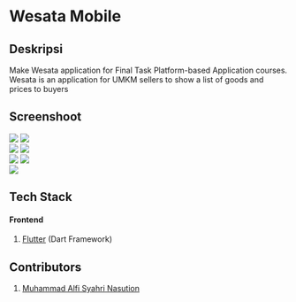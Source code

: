 # Wesata Mobile

## Deskripsi
Make Wesata application for Final Task Platform-based Application courses. Wesata is an application for UMKM sellers to show a list of goods and prices to buyers

## Screenshoot

![](https://user-images.githubusercontent.com/46830684/191880481-4a1c6362-e4cd-4951-87a9-adaccb081270.png) 
![](https://user-images.githubusercontent.com/46830684/191880555-e312d2e5-6cad-4b29-b977-8c92a73da9e3.png) \
![](https://user-images.githubusercontent.com/46830684/191880563-f8b19daa-9c03-43d4-8ba0-c829caf454a6.png) 
![](https://user-images.githubusercontent.com/46830684/191880570-2dd8079b-b1c3-4e60-8a9d-76e238f1ad4a.png) \
![](https://user-images.githubusercontent.com/46830684/191880577-187921eb-9787-4f8e-adf9-50ce870464b6.png) 
![](https://user-images.githubusercontent.com/46830684/191880580-87f6e9cd-9a7b-4855-a5b1-b5b8b80d846c.png) \
![](https://user-images.githubusercontent.com/46830684/191880603-916bd3cc-99fd-4d7f-8eb1-39bbebb03c96.png) 

## Tech Stack

#### Frontend

1. [Flutter](https://flutter.dev/) (Dart Framework)

## Contributors

1. [Muhammad Alfi Syahri Nasution](https://github.com/alfi2811)

